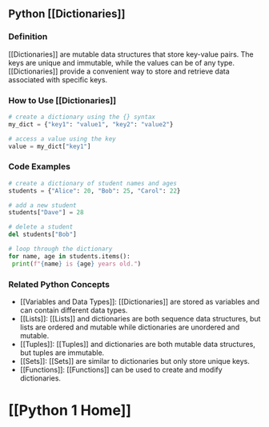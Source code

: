 ## Python [[Dictionaries]]

### Definition
 [[Dictionaries]] are mutable data structures that store key-value pairs. The keys are unique and immutable, while the values can be of any type. [[Dictionaries]] provide a convenient way to store and retrieve data associated with specific keys.

### How to Use [[Dictionaries]]
```python
# create a dictionary using the {} syntax
my_dict = {"key1": "value1", "key2": "value2"}

# access a value using the key
value = my_dict["key1"]
```

### Code Examples
```python
# create a dictionary of student names and ages
students = {"Alice": 20, "Bob": 25, "Carol": 22}

# add a new student
students["Dave"] = 28

# delete a student
del students["Bob"]

# loop through the dictionary
for name, age in students.items():
 print(f"{name} is {age} years old.")
```

### Related Python Concepts

- [[Variables and Data Types]]: [[Dictionaries]] are stored as variables and can contain different data types.
- [[Lists]]: [[Lists]] and dictionaries are both sequence data structures, but lists are ordered and mutable while dictionaries are unordered and mutable.
- [[Tuples]]: [[Tuples]] and dictionaries are both mutable data structures, but tuples are immutable.
- [[Sets]]: [[Sets]] are similar to dictionaries but only store unique keys.
- [[Functions]]: [[Functions]] can be used to create and modify dictionaries.
# [[Python 1 Home]]
